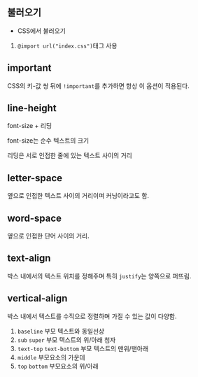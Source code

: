 ## 불러오기
 - CSS에서 불러오기

  1. `@import url("index.css")`태그 사용

## important

CSS의 키-값 쌍 뒤에 `!important`를 추가하면 항상 이 옵션이 적용된다.
## line-height

font-size + 리딩

font-size는 순수 텍스트의 크기

리딩은 서로 인접한 줄에 있는 텍스트 사이의 거리


## letter-space

옆으로 인접한 텍스트 사이의 거리이며 커닝이라고도 함.

## word-space

옆으로 인접한 단어 사이의 거리.

## text-align

박스 내에서의 텍스트 위치를 정해주며 특히 `justify`는 양쪽으로 퍼뜨림.

## vertical-align

박스 내에서 텍스트를 수직으로 정렬하며 가질 수 있는 값이 다양함.

1. `baseline` 부모 텍스트와 동일선상
2. `sub` `super` 부모 텍스트의 위/아래 첨자
3. `text-top` `text-bottom` 부모 텍스트의 맨위/맨아래
4. `middle` 부모요소의 가운데
5. `top` `bottom` 부모요소의 위/아래
   






